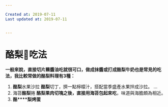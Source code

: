 ```yaml
---

Created at: 2019-07-11
Last updated at: 2019-07-11


---
```


# 酪梨🥑吃法


**一般來說，****直接切片蘸醬油吃****就很可口，做成抹醬或打成****酪梨****牛奶也是常見的****吃法****，我比較常做的****酪梨****料理有3種：**

1. **酪梨**水果沙拉 **酪梨**切丁，擠一點檸檬汁，搭配當季盛產水果拌成沙拉。 ... 
2. 海苔**酪梨**捲 **酪梨果肉切塊之後，直接用海苔包起來吃**，味道與海膽頗為相近。
3. **酪****梨烤蛋**

